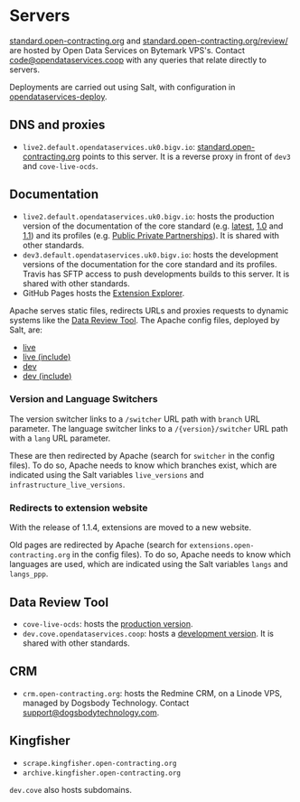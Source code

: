 # Servers

[standard.open-contracting.org](http://standard.open-contracting.org) and [standard.open-contracting.org/review/](http://standard.open-contracting.org/review/) are hosted by Open Data Services on Bytemark VPS's. Contact [code@opendataservices.coop](mailto:code@opendataservices.coop) with any queries that relate directly to servers.

Deployments are carried out using Salt, with configuration in [opendataservices-deploy](https://github.com/OpenDataServices/opendataservices-deploy).

## DNS and proxies

* `live2.default.opendataservices.uk0.bigv.io`: [standard.open-contracting.org](http://standard.open-contracting.org/) points to this server. It is a reverse proxy in front of `dev3` and `cove-live-ocds`.

## Documentation

* `live2.default.opendataservices.uk0.bigv.io`: hosts the production version of the documentation of the core standard (e.g. [latest](http://standard.open-contracting.org/latest/), [1.0](http://standard.open-contracting.org/1.0/) and [1.1](http://standard.open-contracting.org/1.1/)) and its profiles (e.g. [Public Private Partnerships](http://standard.open-contracting.org/profiles/ppp/latest/en/)). It is shared with other standards.
* `dev3.default.opendataservices.uk0.bigv.io`: hosts the development versions of the documentation for the core standard and its profiles. Travis has SFTP access to push developments builds to this server. It is shared with other standards.
* GitHub Pages hosts the [Extension Explorer](https://extensions.open-contracting.org/).

Apache serves static files, redirects URLs and proxies requests to dynamic systems like the [Data Review Tool](http://standard.open-contracting.org/review/). The Apache config files, deployed by Salt, are:

* [live](https://github.com/OpenDataServices/opendataservices-deploy/blob/master/salt/apache/ocds-docs-live.conf)
* [live (include)](https://github.com/OpenDataServices/opendataservices-deploy/blob/master/salt/apache/ocds-docs-live.conf.include)
* [dev](https://github.com/OpenDataServices/opendataservices-deploy/blob/master/salt/apache/ocds-docs-dev.conf)
* [dev (include)](https://github.com/OpenDataServices/opendataservices-deploy/blob/master/salt/apache/ocds-docs-dev.conf.include)

### Version and Language Switchers

The version switcher links to a `/switcher` URL path with `branch` URL parameter. The language switcher links to a `/{version}/switcher` URL path with a `lang` URL parameter.

These are then redirected by Apache (search for `switcher` in the config files). To do so, Apache needs to know which branches exist, which are indicated using the Salt variables `live_versions` and `infrastructure_live_versions`.

### Redirects to extension website

With the release of 1.1.4, extensions are moved to a new website. 

Old pages are redirected by Apache (search for `extensions.open-contracting.org` in the config files). To do so, Apache needs to know which languages are used, which are indicated using the Salt variables `langs` and `langs_ppp`.

## Data Review Tool

* `cove-live-ocds`: hosts the [production version](http://standard.open-contracting.org/review/).
* `dev.cove.opendataservices.coop`: hosts a [development version](http://dev.cove.opendataservices.coop/review/). It is shared with other standards.

## CRM

* `crm.open-contracting.org`: hosts the Redmine CRM, on a Linode VPS, managed by Dogsbody Technology. Contact [support@dogsbodytechnology.com](mailto:support@dogsbodytechnology.com).

## Kingfisher

* `scrape.kingfisher.open-contracting.org`
* `archive.kingfisher.open-contracting.org`

`dev.cove` also hosts subdomains.
